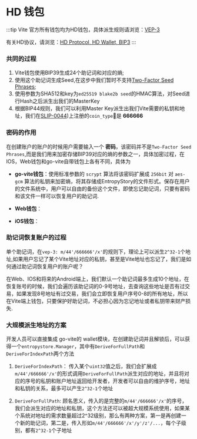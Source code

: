 # HD 钱包

:::tip Vite 官方所有钱包均为HD钱包，具体派生规则请浏览：[VEP-3](../../vep/vep-3.md)

有关HD协议，请浏览：[HD Protocol, HD Wallet, BIP3](https://bitcoin.org/en/glossary/hd-protocol) :::

### 共同的过程

1. Vite钱包使用BIP39生成24个助记词和对应的熵;
2. 使用这个助记词生成Seed,在这步中我们暂时不支持[Two-Factor Seed Phrases](https://en.bitcoin.it/wiki/Seed_phrase);
3. 使用参数为SHA512和key为`ed25519 blake2b seed`的HMAC算法，对Seed进行Hash之后派生出我们的MasterKey
4. 根据BIP44规则，我们可以利用Master Key派生出我们Vite需要的私钥和地址，我们在[SLIP-0044](https://github.com/satoshilabs/slips/blob/master/slip-0044.md))上注册的`coin_type`是 **666666**

### 密码的作用

在创建账户的账户的时候用户需要输入一个 **密码**，该密码并不是`Two-Factor Seed Phrases`,而是我们用来加密存储BIP39对应的熵的参数之一，具体加密过程，在IOS，Web钱包和go-vite自带钱包上各有不同，具体为

* **go-vite钱包**：使用标准参数的 `scrypt` 算法将该密码扩展成 `256bit` 对 `aes-gcm` 算法的私钥来加密熵，将其存储成EntropyStory的文件形式。保存在用户的文件系统中，用户可以自由的备份这个文件，即使忘记助记词，只要有密码和该文件一样可以恢复用户的助记词.
* **Web钱包**：

* **iOS钱包**：

### 助记词恢复账户的过程

单个助记词，在`vep-3: m/44'/666666'/x'`的规则下，理论上可以派生`2^32-1`个地址,如果用户忘记了某个Vite地址对应的私钥，甚至是Vite地址也忘记了，我们是如何通过助记词恢复用户的账户呢？

在Web、IOS和将来的Android端上，我们默认一个助记词最多生成10个地址，在恢复账号的时候，我们会遍历该助记词的0-9号地址，去查询这些地址是否有过交易，如果发现8号地址有过交易，我们会立即恢复用户序号0-8的所有地址，所以在Vite端上钱包，只要保护好助记词，不必担心因为忘记地址或者私钥带来财产损失.

### 大规模派生地址的方案

开发人员可以直接集成 go-vite的 wallet模块，在创建助记词并且解锁后，可以获得一个`entropystore.Manager`，其中有`DeriveForFullPath`和`DeriveForIndexPath`两个方法

1. `DeriveForIndexPath`： 传入某个`uint32`值之后，我们会扩展成`m/44'/666666'/x'`的形式调用`DeriveForFullPath`派生对应的地址，并且将对应的序号的私钥和账户地址返回给开发者，开发者可以自由的维护序号，地址和私钥的关系，最多可以产生`2^32-1`个地址

2. `DeriveForFullPath`: 顾名思义，传入的是完整的`m/44'/666666'/x'`的序号，我们会派生对应的地址和私钥，这个方法还可以被超大规模系统使用，如果某个系统对地址的需求数量超过2^32级别，那么有两种方案，第一是再创建一个新的助记词，第二是，传入形如`m/44'/666666'/x'/y'/z'/...`，每个子级别，都有`2^32-1`个子地址